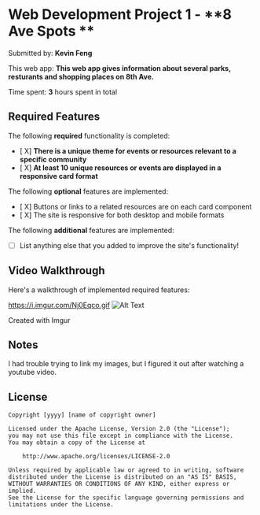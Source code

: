 # Web Development Project 1 - **8 Ave Spots **

Submitted by: **Kevin Feng**

This web app: **This web app gives information about several parks, resturants and shopping places on 8th Ave.**

Time spent: **3** hours spent in total

## Required Features

The following **required** functionality is completed:

- [ X] **There is a unique theme for events or resources relevant to a specific community**
- [ X] **At least 10 unique resources or events are displayed in a responsive card format**

The following **optional** features are implemented:

- [ X] Buttons or links to a related resources are on each card component
- [ X] The site is responsive for both desktop and mobile formats

The following **additional** features are implemented:

* [ ] List anything else that you added to improve the site's functionality!

## Video Walkthrough

Here's a walkthrough of implemented required features:

https://i.imgur.com/Nj0Eqco.gif 
![Alt Text](https://i.imgur.com/Nj0Eqco.gif)


Created with Imgur

## Notes

I had trouble trying to link my images, but I figured it out after watching a youtube video.

## License

    Copyright [yyyy] [name of copyright owner]

    Licensed under the Apache License, Version 2.0 (the "License");
    you may not use this file except in compliance with the License.
    You may obtain a copy of the License at

        http://www.apache.org/licenses/LICENSE-2.0

    Unless required by applicable law or agreed to in writing, software
    distributed under the License is distributed on an "AS IS" BASIS,
    WITHOUT WARRANTIES OR CONDITIONS OF ANY KIND, either express or implied.
    See the License for the specific language governing permissions and
    limitations under the License.
